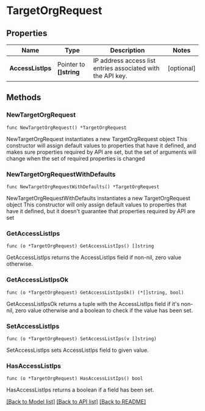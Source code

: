 # TargetOrgRequest

## Properties

Name | Type | Description | Notes
------------ | ------------- | ------------- | -------------
**AccessListIps** | Pointer to **[]string** | IP address access list entries associated with the API key. | [optional] 

## Methods

### NewTargetOrgRequest

`func NewTargetOrgRequest() *TargetOrgRequest`

NewTargetOrgRequest instantiates a new TargetOrgRequest object
This constructor will assign default values to properties that have it defined,
and makes sure properties required by API are set, but the set of arguments
will change when the set of required properties is changed

### NewTargetOrgRequestWithDefaults

`func NewTargetOrgRequestWithDefaults() *TargetOrgRequest`

NewTargetOrgRequestWithDefaults instantiates a new TargetOrgRequest object
This constructor will only assign default values to properties that have it defined,
but it doesn't guarantee that properties required by API are set

### GetAccessListIps

`func (o *TargetOrgRequest) GetAccessListIps() []string`

GetAccessListIps returns the AccessListIps field if non-nil, zero value otherwise.

### GetAccessListIpsOk

`func (o *TargetOrgRequest) GetAccessListIpsOk() (*[]string, bool)`

GetAccessListIpsOk returns a tuple with the AccessListIps field if it's non-nil, zero value otherwise
and a boolean to check if the value has been set.

### SetAccessListIps

`func (o *TargetOrgRequest) SetAccessListIps(v []string)`

SetAccessListIps sets AccessListIps field to given value.

### HasAccessListIps

`func (o *TargetOrgRequest) HasAccessListIps() bool`

HasAccessListIps returns a boolean if a field has been set.


[[Back to Model list]](../README.md#documentation-for-models) [[Back to API list]](../README.md#documentation-for-api-endpoints) [[Back to README]](../README.md)


